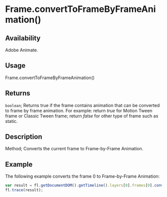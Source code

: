# Frame.convertToFrameByFrameAnimation()

## Availability

Adobe Animate.

## Usage

Frame.convertToFrameByFrameAnimation()

## Returns

`boolean`; Returns true if the frame contains animation that can be converted to frame by frame animation. For example: return *true* for Motion Tween frame or Classic Tween frame; return *false* for other type of frame such as static.

## Description

Method; Converts the current frame to Frame-by-Frame Animation.

## Example

The following example converts the frame 0 to Frame-by-Frame Animation:

```javascript
var result = fl.getDocumentDOM().getTimeline().layers[0].frames[0].convertToFrameByFrameAnimation(); 
fl.trace(result);
```
